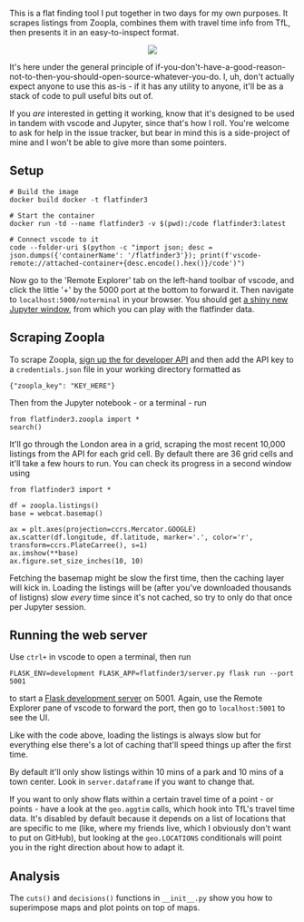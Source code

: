 This is a flat finding tool I put together in two days for my own purposes. It scrapes listings from Zoopla, combines them with travel time info from TfL, then presents it in an easy-to-inspect format. 

<p align="center"><img src="screenshot.png"></p>

It's here under the general principle of if-you-don't-have-a-good-reason-not-to-then-you-should-open-source-whatever-you-do. I, uh, don't actually expect anyone to use this as-is - if it has any utility to anyone, it'll be as a stack of code to pull useful bits out of.

If you _are_ interested in getting it working, know that it's designed to be used in tandem with vscode and Jupyter, since that's how I roll. You're welcome to ask for help in the issue tracker, but bear in mind this is a side-project of mine and I won't be able to give more than some pointers.

## Setup

```
# Build the image
docker build docker -t flatfinder3     

# Start the container
docker run -td --name flatfinder3 -v $(pwd):/code flatfinder3:latest

# Connect vscode to it
code --folder-uri $(python -c "import json; desc = json.dumps({'containerName': '/flatfinder3'}); print(f'vscode-remote://attached-container+{desc.encode().hex()}/code')")
```

Now go to the 'Remote Explorer' tab on the left-hand toolbar of vscode, and click the little '+' by the 5000 port at the bottom to forward it. Then navigate to `localhost:5000/noterminal` in your browser. You should get [a shiny new Jupyter window](https://github.com/andyljones/noterminal), from which you can play with the flatfinder data.

## Scraping Zoopla
To scrape Zoopla, [sign up the for developer API](https://developer.zoopla.co.uk/home) and then add the API key to a `credentials.json` file in your working directory formatted as
```
{"zoopla_key": "KEY_HERE"}
```
Then from the Jupyter notebook - or a terminal - run
```
from flatfinder3.zoopla import *
search()
```
It'll go through the London area in a grid, scraping the most recent 10,000 listings from the API for each grid cell. By default there are 36 grid cells and it'll take a few hours to run. You can check its progress  in a second window using 
```
from flatfinder3 import *

df = zoopla.listings()
base = webcat.basemap()

ax = plt.axes(projection=ccrs.Mercator.GOOGLE)
ax.scatter(df.longitude, df.latitude, marker='.', color='r', transform=ccrs.PlateCarree(), s=1)
ax.imshow(**base)
ax.figure.set_size_inches(10, 10)
```
Fetching the basemap might be slow the first time, then the caching layer will kick in. Loading the listings will be (after you've downloaded thousands of listigns) slow _every_ time since it's not cached, so try to only do that once per Jupyter session.

## Running the web server
Use `ctrl+` in vscode to open a terminal, then run
```
FLASK_ENV=development FLASK_APP=flatfinder3/server.py flask run --port 5001
```
to start a [Flask development server](https://flask.palletsprojects.com/en/1.1.x/quickstart/#debug-mode) on 5001. Again, use the Remote Explorer pane of vscode to forward the port, then go to `localhost:5001` to see the UI. 

Like with the code above, loading the listings is always slow but for everything else there's a lot of caching that'll speed things up after the first time. 

By default it'll only show listings within 10 mins of a park and 10 mins of a town center. Look in `server.dataframe` if you want to change that.

If you want to only show flats within a certain travel time of a point - or points - have a look at the `geo.aggtim` calls, which hook into TfL's travel time data. It's disabled by default because it depends on a list of locations that are specific to me (like, where my friends live, which I obviously don't want to put on GitHub), but looking at the `geo.LOCATIONS` conditionals will point you in the right direction about how to adapt it.

## Analysis
The `cuts()` and `decisions()` functions in `__init__.py` show you how to superimpose maps and plot points on top of maps.

